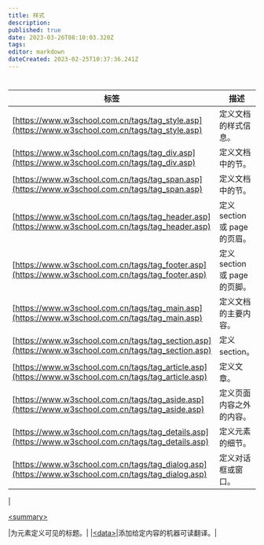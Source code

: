 ```yaml
---
title: 样式
description: 
published: true
date: 2023-03-26T08:10:03.320Z
tags: 
editor: markdown
dateCreated: 2023-02-25T10:37:36.241Z
---
```


# ### 

| 标签 | 描述                          |
| ------ | ------------------------------- |
| [https://www.w3school.com.cn/tags/tag_style.asp](https://www.w3school.com.cn/tags/tag_style.asp)     | 定义文档的样式信息。          |
| [https://www.w3school.com.cn/tags/tag_div.asp](https://www.w3school.com.cn/tags/tag_div.asp)     | 定义文档中的节。              |
| [https://www.w3school.com.cn/tags/tag_span.asp](https://www.w3school.com.cn/tags/tag_span.asp)     | 定义文档中的节。              |
| [https://www.w3school.com.cn/tags/tag_header.asp](https://www.w3school.com.cn/tags/tag_header.asp)     | 定义 section 或 page 的页眉。 |
| [https://www.w3school.com.cn/tags/tag_footer.asp](https://www.w3school.com.cn/tags/tag_footer.asp)     | 定义 section 或 page 的页脚。 |
| [https://www.w3school.com.cn/tags/tag_main.asp](https://www.w3school.com.cn/tags/tag_main.asp)     | 定义文档的主要内容。          |
| [https://www.w3school.com.cn/tags/tag_section.asp](https://www.w3school.com.cn/tags/tag_section.asp)     | 定义 section。                |
| [https://www.w3school.com.cn/tags/tag_article.asp](https://www.w3school.com.cn/tags/tag_article.asp)     | 定义文章。                    |
| [https://www.w3school.com.cn/tags/tag_aside.asp](https://www.w3school.com.cn/tags/tag_aside.asp)     | 定义页面内容之外的内容。      |
| [https://www.w3school.com.cn/tags/tag_details.asp](https://www.w3school.com.cn/tags/tag_details.asp)     | 定义元素的细节。              |
| [https://www.w3school.com.cn/tags/tag_dialog.asp](https://www.w3school.com.cn/tags/tag_dialog.asp)     | 定义对话框或窗口。            |

|

[&lt;summary&gt;](https://www.w3school.com.cn/tags/tag_summary.asp)

|为元素定义可见的标题。| |[&lt;data&gt;](https://www.w3school.com.cn/tags/tag_data.asp)|添加给定内容的机器可读翻译。|

```

```